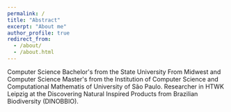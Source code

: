 ```yaml
---
permalink: /
title: "Abstract"
excerpt: "About me"
author_profile: true
redirect_from: 
  - /about/
  - /about.html
---
```


Computer Science Bachelor's from the State University From Midwest and Computer Science Master's from the Institution of Computer Science and Computational Mathematis of University of São Paulo. Researcher in HTWK Leipzig at the Discovering Natural Inspired Products from Brazilian Biodiversity (DINOBBIO).
